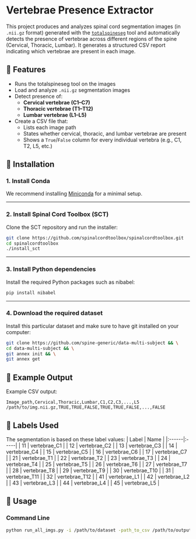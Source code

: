 # Vertebrae Presence Extractor

This project produces and analyzes spinal cord segmentation images (in `.nii.gz` format) generated with the [`totalspineseg`](https://github.com/neuropoly/totalspineseg) tool and automatically detects the presence of vertebrae across different regions of the spine (Cervical, Thoracic, Lumbar). It generates a structured CSV report indicating which vertebrae are present in each image.

## 📌 Features
- Runs the totalspineseg tool on the images
- Load and analyze `.nii.gz` segmentation images
- Detect presence of:
  - **Cervical vertebrae (C1–C7)**
  - **Thoracic vertebrae (T1–T12)**
  - **Lumbar vertebrae (L1–L5)**
- Create a CSV file that:
  - Lists each image path
  - States whether cervical, thoracic, and lumbar vertebrae are present
  - Shows a `True`/`False` column for every individual vertebra (e.g., C1, T2, L5, etc.)

## 🔧 Installation

### 1. Install Conda

We recommend installing [Miniconda](https://docs.conda.io/en/latest/miniconda.html) for a minimal setup.

---

### 2. Install Spinal Cord Toolbox (SCT)

Clone the SCT repository and run the installer:

```bash
git clone https://github.com/spinalcordtoolbox/spinalcordtoolbox.git
cd spinalcordtoolbox
./install_sct
```

---

### 3. Install Python dependencies

Install the required Python packages such as nibabel:

```bash
pip install nibabel
```

---

### 4. Download the required dataset

Install this particular dataset and make sure to have git installed on your computer:
```bash
git clone https://github.com/spine-generic/data-multi-subject && \
cd data-multi-subject && \
git annex init && \
git annex get
```

## 🧪 Example Output

Example CSV output:

```csv
Image_path,Cervical,Thoracic,Lumbar,C1,C2,C3,...,L5
/path/to/img.nii.gz,TRUE,TRUE,FALSE,TRUE,TRUE,FALSE,...,FALSE
```

## 🧠 Labels Used

The segmentation is based on these label values:
| Label | Name |
|:------|:-----|
| 11 | vertebrae_C1 |
| 12 | vertebrae_C2 |
| 13 | vertebrae_C3 |
| 14 | vertebrae_C4 |
| 15 | vertebrae_C5 |
| 16 | vertebrae_C6 |
| 17 | vertebrae_C7 |
| 21 | vertebrae_T1 |
| 22 | vertebrae_T2 |
| 23 | vertebrae_T3 |
| 24 | vertebrae_T4 |
| 25 | vertebrae_T5 |
| 26 | vertebrae_T6 |
| 27 | vertebrae_T7 |
| 28 | vertebrae_T8 |
| 29 | vertebrae_T9 |
| 30 | vertebrae_T10 |
| 31 | vertebrae_T11 |
| 32 | vertebrae_T12 |
| 41 | vertebrae_L1 |
| 42 | vertebrae_L2 |
| 43 | vertebrae_L3 |
| 44 | vertebrae_L4 |
| 45 | vertebrae_L5 |

## 🚀 Usage

### Command Line

```bash
python run_all_imgs.py -i /path/to/dataset -path_to_csv /path/to/output.csv
```
